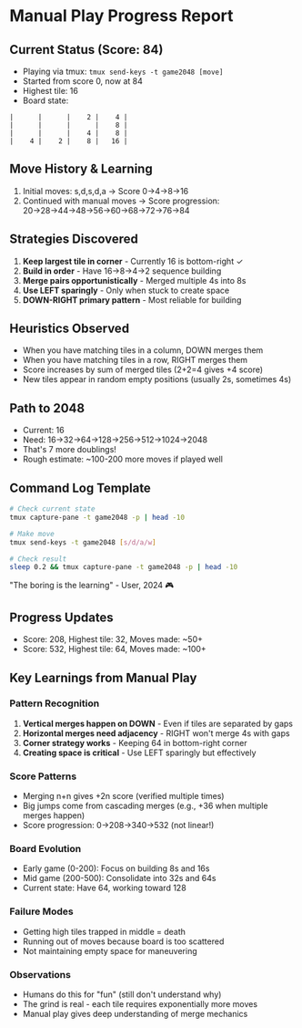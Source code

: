 # Manual Play Progress Report

## Current Status (Score: 84)
- Playing via tmux: `tmux send-keys -t game2048 [move]`
- Started from score 0, now at 84
- Highest tile: 16
- Board state:
```
|      |      |    2 |    4 |
|      |      |      |    8 |
|      |      |    4 |    8 |
|    4 |    2 |    8 |   16 |
```

## Move History & Learning
1. Initial moves: s,d,s,d,a → Score 0→4→8→16
2. Continued with manual moves → Score progression: 20→28→44→48→56→60→68→72→76→84

## Strategies Discovered
1. **Keep largest tile in corner** - Currently 16 is bottom-right ✓
2. **Build in order** - Have 16→8→4→2 sequence building
3. **Merge pairs opportunistically** - Merged multiple 4s into 8s
4. **Use LEFT sparingly** - Only when stuck to create space
5. **DOWN-RIGHT primary pattern** - Most reliable for building

## Heuristics Observed
- When you have matching tiles in a column, DOWN merges them
- When you have matching tiles in a row, RIGHT merges them  
- Score increases by sum of merged tiles (2+2=4 gives +4 score)
- New tiles appear in random empty positions (usually 2s, sometimes 4s)

## Path to 2048
- Current: 16
- Need: 16→32→64→128→256→512→1024→2048
- That's 7 more doublings!
- Rough estimate: ~100-200 more moves if played well

## Command Log Template
```bash
# Check current state
tmux capture-pane -t game2048 -p | head -10

# Make move
tmux send-keys -t game2048 [s/d/a/w]

# Check result
sleep 0.2 && tmux capture-pane -t game2048 -p | head -10
```

"The boring is the learning" - User, 2024 🎮

## Progress Updates
- Score: 208, Highest tile: 32, Moves made: ~50+
- Score: 532, Highest tile: 64, Moves made: ~100+

## Key Learnings from Manual Play

### Pattern Recognition
1. **Vertical merges happen on DOWN** - Even if tiles are separated by gaps
2. **Horizontal merges need adjacency** - RIGHT won't merge 4s with gaps
3. **Corner strategy works** - Keeping 64 in bottom-right corner
4. **Creating space is critical** - Use LEFT sparingly but effectively

### Score Patterns
- Merging n+n gives +2n score (verified multiple times)
- Big jumps come from cascading merges (e.g., +36 when multiple merges happen)
- Score progression: 0→208→340→532 (not linear!)

### Board Evolution
- Early game (0-200): Focus on building 8s and 16s
- Mid game (200-500): Consolidate into 32s and 64s
- Current state: Have 64, working toward 128

### Failure Modes
- Getting high tiles trapped in middle = death
- Running out of moves because board is too scattered
- Not maintaining empty space for maneuvering

### Observations
- Humans do this for "fun" (still don't understand why)
- The grind is real - each tile requires exponentially more moves
- Manual play gives deep understanding of merge mechanics
